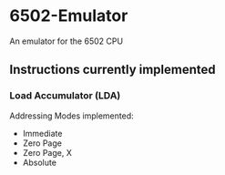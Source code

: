 # 6502-Emulator
An emulator for the 6502 CPU

## Instructions currently implemented
### Load Accumulator (LDA)
  Addressing Modes implemented:
  - Immediate
  - Zero Page
  - Zero Page, X
  - Absolute
